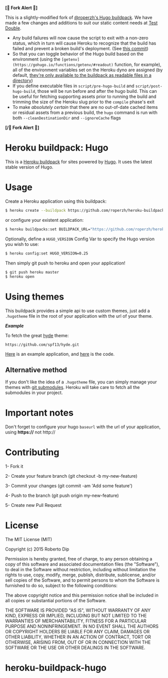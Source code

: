 **[🍴 Fork Alert 🍴]**

This is a slightly-modified fork of [@roperzh's Hugo
buildpack](https://github.com/roperzh/heroku-buildpack-hugo). We have made a
few changes and additions to suit our static content needs at [Test
Double](https://testdouble.com).

* Any build failures will now cause the script to exit with a non-zero status,
  which in turn will cause Heroku to recognize that the build has failed and
  prevent a broken build's deployment. (See [this
  commit](https://github.com/testdouble/heroku-buildpack-hugo/commit/64a8b54d6206e41afa9d001eb9dce8cba4054141))
* So that you can toggle behavior of the Hugo build based on the environment
  (using the `[getenv](https://gohugo.io/functions/getenv/#readout)` function,
  for example), all of the environment variables set on the Heroku dyno are
  assigned (by default, [they're only available to the buildpack as readable
  files in a
  directory](https://devcenter.heroku.com/articles/buildpack-api#bin-compile))
* If you define executable files in `script/pre-hugo-build` and
  `script/post-hugo-build`, those will be run before and after the hugo build.
  This can be useful for fetching supporting assets prior to running the build
  and trimming the size of the Heroku slug prior to the `compile` phase's exit
* To make _absolutely certain_ that there are no out-of-date cached items or
  residual assets from a previous build, the `hugo` command is run with both
  `--cleanDestinationDir` and `--ignoreCache` flags

**[/🍴 Fork Alert 🍴]**



Heroku buildpack: Hugo
===

This is a [Heroku buildpack](https://devcenter.heroku.com/articles/buildpacks)
for sites powered by [Hugo](https://github.com/spf13/hugo).
It uses the latest stable version of Hugo.

Usage
===

Create a Heroku application using this buildpack:

```bash
$ heroku create --buildpack https://github.com/roperzh/heroku-buildpack-hugo.git
```

or configure your existent application:

```bash
$ heroku buildpacks:set BUILDPACK_URL="https://github.com/roperzh/heroku-buildpack-hugo.git"
```

Optionally, define a `HUGO_VERSION` Config Var to specify the Hugo version you wish to use:

```bash
$ heroku config:set HUGO_VERSION=0.25
```

Then simply git push to heroku and open your application!

```bash
$ git push heroku master
$ heroku open
```

Using themes
===

This buildpack provides a simple api to use custom themes, just add a `.hugotheme`
file in the root of your application with the url of your theme.

***Example***

To fetch the great [hyde](https://github.com/spf13/hyde.git) theme:

```
https://github.com/spf13/hyde.git
```

[Here](http://immense-hollows-6319.herokuapp.com/) is an example application,
and [here](https://github.com/roperzh/example-heroku-buildpack-hugo) is the code.

Alternative method
---

If you don't like the idea of a `.hugotheme` file, you can simply manage your
themes with [git submodules](http://git-scm.com/book/en/Git-Tools-Submodules).
Heroku will take care to fetch all the submodules in your project.

Important notes
===

Don't forget to configure your hugo `baseurl` with the url of your application, using **https://** not http://

Contributing
===

1- Fork it

2- Create your feature branch (git checkout -b my-new-feature)

3- Commit your changes (git commit -am 'Add some feature')

4- Push to the branch (git push origin my-new-feature)

5- Create new Pull Request

License
===

The MIT License (MIT)

Copyright (c) 2015 Roberto Dip

Permission is hereby granted, free of charge, to any person obtaining a copy of
this software and associated documentation files (the "Software"), to deal in
the Software without restriction, including without limitation the rights to
use, copy, modify, merge, publish, distribute, sublicense, and/or sell copies of
the Software, and to permit persons to whom the Software is furnished to do so,
subject to the following conditions:

The above copyright notice and this permission notice shall be included in all
copies or substantial portions of the Software.

THE SOFTWARE IS PROVIDED "AS IS", WITHOUT WARRANTY OF ANY KIND, EXPRESS OR
IMPLIED, INCLUDING BUT NOT LIMITED TO THE WARRANTIES OF MERCHANTABILITY, FITNESS
FOR A PARTICULAR PURPOSE AND NONINFRINGEMENT. IN NO EVENT SHALL THE AUTHORS OR
COPYRIGHT HOLDERS BE LIABLE FOR ANY CLAIM, DAMAGES OR OTHER LIABILITY, WHETHER
IN AN ACTION OF CONTRACT, TORT OR OTHERWISE, ARISING FROM, OUT OF OR IN
CONNECTION WITH THE SOFTWARE OR THE USE OR OTHER DEALINGS IN THE SOFTWARE.
# heroku-buildpack-hugo
